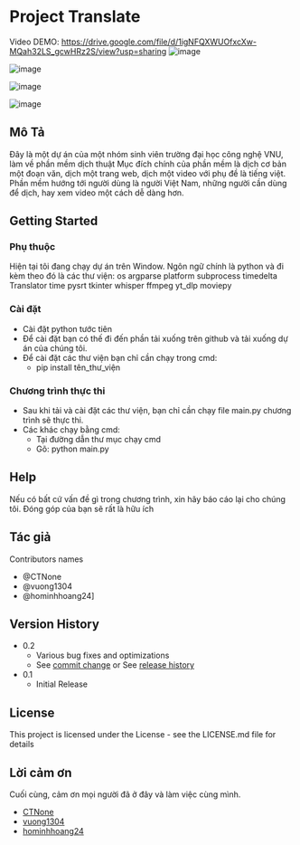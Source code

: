 # Project Translate 
Video DEMO: https://drive.google.com/file/d/1igNFQXWUOfxcXw-MQah32LS_gcwHRz2S/view?usp=sharing
![image](https://github.com/vuong1304/Project_SE/assets/127286400/9bee16e4-e462-48e5-8345-ccb383b9fd9f)


![image](https://github.com/vuong1304/Project_SE/assets/127286400/1e79de78-be10-462b-8928-1991734c9bff)

![image](https://github.com/vuong1304/Project_SE/assets/127286400/592a52bd-222e-4f8e-b0ce-6c04d067b4f0)

![image](https://github.com/vuong1304/Project_SE/assets/127286400/cca361a3-70d1-4c71-9e1c-3e3c6b7e9ac1)

## Mô Tả  

Đây là một dự án của một nhóm sinh viên trường đại học công nghệ VNU, làm về phần mềm dịch thuật
Mục đích chính của phần mềm là dịch cơ bản một đoạn văn, dịch một trang web, dịch một video với phụ đề là tiếng việt.
Phần mềm hướng tới người dùng là người Việt Nam, những người cần dùng để dịch, hay xem video một cách dễ dàng hơn.

## Getting Started

### Phụ thuộc

Hiện tại tôi đang chạy dự án trên Window.
Ngôn ngữ chính là python và đi kèm theo đó là các thư viện:
os
argparse
platform
subprocess 
timedelta
Translator
time
pysrt
tkinter 
whisper
ffmpeg 
yt_dlp 
moviepy

### Cài đặt 
* Cài đặt python tước tiên 
* Để cài đặt bạn có thế đi đến phần tải xuống trên github và tải xuống dự án của chúng tôi. 
* Để cài đặt các thư viện bạn chỉ cần chạy trong cmd:
  - pip install tên_thư_viện 
### Chương trình thực thi  

* Sau khi tải và cài đặt các thư viện, bạn chỉ cần chạy file main.py chương trình sẽ thực thi.
* Các khác chạy bằng cmd:
  - Tại đường dẫn thư mục chạy cmd
  - Gõ: python main.py 
## Help

Nếu có bất cứ vấn đề gì trong chương trình, xin hãy báo cáo lại cho chúng tôi.
Đóng góp của bạn sẽ rất là hữu ích 

## Tác giả 

Contributors names
* @CTNone
* @vuong1304
* @hominhhoang24]
## Version History

* 0.2
    * Various bug fixes and optimizations
    * See [commit change]() or See [release history]()
* 0.1
    * Initial Release

## License

This project is licensed under the License - see the LICENSE.md file for details

## Lời cảm ơn 

Cuối cùng, cảm ơn mọi người đã ở đây và làm việc cùng mình.
* [CTNone](https://github.com/CTNone)
* [vuong1304](https://github.com/vuong1304)
* [hominhhoang24](https://github.com/hominhhoang24)
